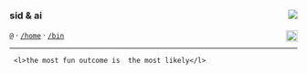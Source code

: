 ### sid & ai <img align="right" src="https://komarev.com/ghpvc/?username=sidharthpunathil&color=blueviolet">
<a align="right" href="https://www.buymeacoffee.com/sidharthp"><img  align="right" src="https://www.buymeacoffee.com/assets/img/custom_images/orange_img.png" height="20px"></a>

 [`@`](mailto:sidharthpunathil714@gmail.com) · [`/home`](https://sidharth.co/) · [`/bin`](https://linkedin.com/in/sidharthpunathil)

----

```
 <l>the most fun outcome is  the most likely</l>
```

